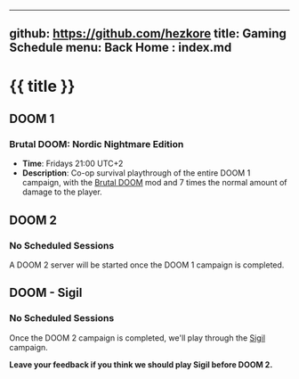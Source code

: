 -----------------------------------------------------------------------------
github: https://github.com/hezkore
title: Gaming Schedule
menu:
  Back Home  : index.md
-----------------------------------------------------------------------------

# {{ title }}

## DOOM 1
### Brutal DOOM: Nordic Nightmare Edition
- **Time**: Fridays 21:00 UTC+2
- **Description**: Co-op survival playthrough of the entire DOOM 1 campaign, with the [Brutal DOOM](https://www.moddb.com/mods/brutal-doom)  mod and 7 times the normal amount of damage to the player.

## DOOM 2
### No Scheduled Sessions
A DOOM 2 server will be started once the DOOM 1 campaign is completed.

## DOOM - Sigil
### No Scheduled Sessions
Once the DOOM 2 campaign is completed, we'll play through the [Sigil](https://www.romerogames.ie/si6il) campaign.

**Leave your feedback if you think we should play Sigil before DOOM 2.**